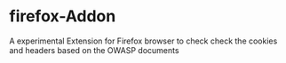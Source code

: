 # firefox-Addon
A experimental Extension for Firefox browser to check check the cookies and headers based on the OWASP documents
